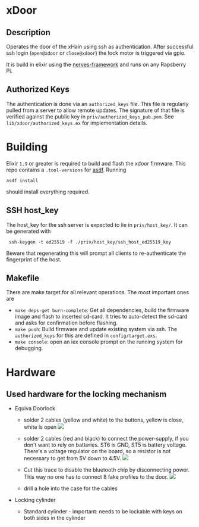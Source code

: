 # xDoor

## Description

Operates the door of the xHain using ssh as authentication. After successful ssh login (`open@xdoor` or `close@xdoor`) the lock motor is triggered via gpio.

It is build in elixir using the [nerves-framework](https://hexdocs.pm/nerves/getting-started.html) and runs on any Rapsberry Pi.

## Authorized Keys

The authentication is done via an `authorized_keys` file. This file is regularly pulled from a server to allow remote updates. The signature of that file is verified against the public key in `priv/authorized_keys_pub.pem`. See `lib/xdoor/authorized_keys.ex` for implementation details.

# Building

Elixir `1.9` or greater is required to build and flash the xdoor firmware. This repo contains a `.tool-versions` for [asdf](https://asdf-vm.com). Running 
```
asdf install
``` 
should install everything required.

## SSH host_key

The host_key for the ssh server is expected to lie in `priv/host_key/`. It can be generated with 
```
 ssh-keygen -t ed25519 -f ./priv/host_key/ssh_host_ed25519_key
```
Beware that regenerating this will prompt all clients to re-authenticate the fingerprint of the host.

## Makefile 

There are make target for all relevant operations. The most important ones are

* `make deps-get burn-complete`: Get all dependencies, build the firmware image and flash to inserted sd-card. It tries to auto-detect the sd-card and asks for confirmation before flashing.
* `make push`: Build firmware and update existing system via ssh. The `authorized_keys` for this are defined in `config/target.exs`. 
* `make console`: open an iex console prompt on the running system for debugging.


# Hardware

## Used hardware for the locking mechanism
* Equiva Doorlock
<img href=https://www.eq-3.de/assets/images/3/Eqiva-Bluethooth-Smart-Tuerschlossantrieb-V-oS_142950A0_stiwa-b947e9f2.png></img>

    * solder 2 cables (yellow and white) to the buttons, yellow is close, white is open 
<img src=pic1.jpg></img>

    * solder 2 cables (red and black) to connect the power-supply, if you don't want to rely on batteries. ST6 is GND, ST5 is battery voltage. There's a voltage regulator on the board, so a resistor is not necessary to get from 5V down to 4.5V. 
<img src=pic2.jpg></img>

    * Cut this trace to disable the bluetooth chip by disconnecting power. This way no one has to connect 8 fake profiles to the door. 
<img src=pic3.jpg></img>

    * drill a hole into the case for the cables


* Locking cylinder
    * Standard cylinder - important: needs to be lockable with keys on both sides in the cylinder
